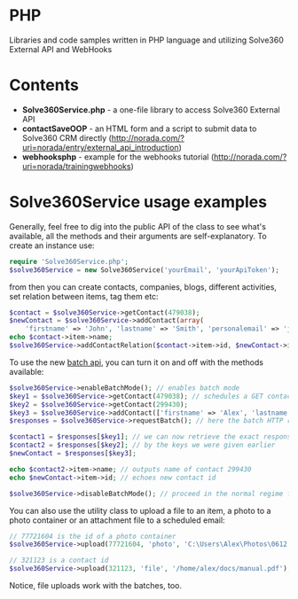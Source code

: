 PHP
===

Libraries and code samples written in PHP language and utilizing Solve360 External API and WebHooks

Contents
========

- **Solve360Service.php** - a one-file library to access Solve360 External API
- **contactSaveOOP** - an HTML form and a script to submit data to Solve360 CRM directly (http://norada.com/?uri=norada/entry/external_api_introduction)
- **webhooksphp** - example for the webhooks tutorial (http://norada.com/?uri=norada/trainingwebhooks)

Solve360Service usage examples
==============================
Generally, feel free to dig into the public API of the class to see what's available, all the methods and their arguments are self-explanatory. To create an instance use:

```php
require 'Solve360Service.php';
$solve360Service = new Solve360Service('yourEmail', 'yourApiToken');
```

from then you can create contacts, companies, blogs, different activities, set relation between items, tag them etc:

```php
$contact = $solve360Service->getContact(479038);
$newContact = $solve360Service->addContact(array(
    'firstname' => 'John', 'lastname' => 'Smith', 'personalemail' => 'john@example.com'));
echo $contact->item->name;
$solve360Service->addContactRelation($contact->item->id, $newContact->item->id);
```

To use the new [batch api](http://norada.com/answers/api/external_api_reference_batch), you can turn it on and off with the methods available:

```php
$solve360Service->enableBatchMode(); // enables batch mode
$key1 = $solve360Service->getContact(479038); // schedules a GET contact request
$key2 = $solve360Service->getContact(299430);
$key3 = $solve360Service->addContact(['firstname' => 'Alex', 'lastname' => 'Steshenko']);
$responses = $solve360Service->requestBatch(); // here the batch HTTP request happens

$contact1 = $responses[$key1]; // we can now retrieve the exact response
$contact2 = $responses[$key2]; // by the keys we were given earlier
$newContact = $responses[$key3];

echo $contact2->item->name; // outputs name of contact 299430
echo $newContact->item->id; // echoes new contact id

$solve360Service->disableBatchMode(); // proceed in the normal regime from now 
```

You can also use the utility class to upload a file to an item, a photo to a photo container or an attachment file to a scheduled email:

```php
// 77721604 is the id of a photo container
$solve360Service->upload(77721604, 'photo', 'C:\Users\Alex\Photos\0612.jpg', 'My File.jpg'); // overwrites the file name to My File.jpg

// 321123 is a contact id
$solve360Service->upload(321123, 'file', '/home/alex/docs/manual.pdf'); // the name will be deferred here as "manual.pdf"
```
Notice, file uploads work with the batches, too.
